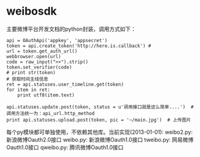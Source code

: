 weibosdk
========

主要微博平台开发文档的python封装，调用方式如下：

    api = OAuthApi('appkey', 'appsecret')
    token = api.create_token('http://here.is.callback') # 
    url = token.get_auth_url()
    webbrowser.open(url)
    code = raw_input(">>").strip()
    token.set_verifier(code)
    # print str(token)
    # 获取时间主线信息
    ret = api.statuses.user_timeline.get(token)
    for item in ret:
        print utf8(item.text)
        
    api.statuses.update.post(token, status = u'调用接口就是这么简单....')  # 调用方法统一为：api_url.http_method
    print api.statuses.upload.post(token, pic = '~/main.jpg')  # 上传图片
    
每个py模块都可单独使用，不依赖其他库。当前实现(2013-01-01):
    weibo2.py: 新浪微博Oauth2.0接口 
    weibo.py: 新浪微博Oauth1.0接口 
    tweibo.py: 网易微博Oauth1.0接口 
    qweibo.py: 腾讯微博Oauth1.0接口
    
